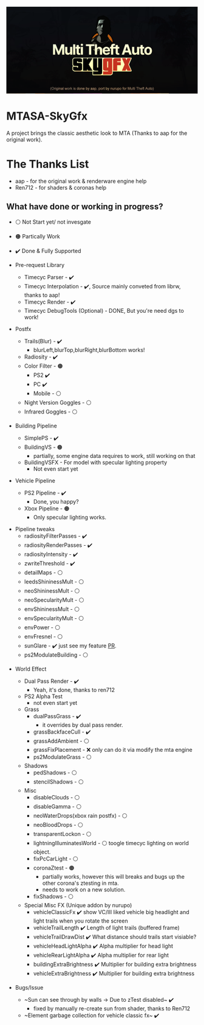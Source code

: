 ![SKYGFX](doc/skygfx.png)
# MTASA-SkyGfx
A project brings the classic aesthetic look to MTA (Thanks to aap for the original work).
# The Thanks List
- aap - for the original work & renderware engine help
- Ren712 - for shaders & coronas help
## What have done or working in progress?
- ⚪ Not Start yet/ not invesgate
- 🟠 Partically Work
- ✔️ Done & Fully Supported
- Pre-request Library
  * Timecyc Parser - ✔️
  * Timecyc Interpolation - ✔️, Source mainly conveted from librw, thanks to aap!
  * Timecyc Render - ✔️
  * Timecyc DebugTools (Optional) - DONE, But you're need dgs to work!
- Postfx 
  * Trails(Blur) - ✔️
    * blurLeft,blurTop,blurRight,blurBottom works!
  * Radiosity - ✔️
  * Color Filter - 🟠
    * PS2 ✔️
    * PC ✔️
    * Mobile - ⚪
  * Night Version Goggles - ⚪
  * Infrared Goggles - ⚪

- Building Pipeline
  * SimplePS - ✔️
  * BuildingVS - 🟠
    * partially, some engine data requires to work, still working on that
  * BuildingVSFX - For model with specular lighting property
    * Not even start yet
- Vehicle Pipeline
  * PS2 Pipeline - ✔️
    * Done, you happy?
  * Xbox Pipeline - 🟠
    * Only specular lighting works. 
* Pipeline tweaks
  * radiosityFilterPasses - ✔️
  * radiosityRenderPasses - ✔️
  * radiosityIntensity - ✔️
  * zwriteThreshold - ✔️
  * detailMaps - ⚪
  * leedsShininessMult - ⚪
  * neoShininessMult - ⚪
  * neoSpecularityMult - ⚪
  * envShininessMult - ⚪
  * envSpecularityMult - ⚪
  * envPower - ⚪
  * envFresnel - ⚪
  * sunGlare - ✔️ just see my feature [PR](https://github.com/multitheftauto/mtasa-blue/pull/2495). 
  * ps2ModulateBuilding - ⚪
- World Effect
  - Dual Pass Render - ✔️
    * Yeah, it's done, thanks to ren712
  - PS2 Alpha Test
    * not even start yet
  - Grass
    * dualPassGrass - ✔️
      * it overrides by dual pass render.
    * grassBackfaceCull - ✔️
    * grassAddAmbient - ⚪
    * grassFixPlacement - ❌ only can do it via modify the mta engine
    * ps2ModulateGrass - ⚪
  - Shadows
    * pedShadows - ⚪
    * stencilShadows - ⚪
  - Misc
    * disableClouds - ⚪
    * disableGamma - ⚪
    * neoWaterDrops(xbox rain postfx) - ⚪
    * neoBloodDrops - ⚪
    * transparentLockon - ⚪
    * lightningIlluminatesWorld - ⚪ toogle timecyc lighting on world object.
    * fixPcCarLight - ⚪
    * coronaZtest - 🟠
      * partially works, however this will breaks and bugs up the other corona's ztesting in mta.
      * needs to work on a new solution.
    * fixShadows - ⚪
  - Special Misc FX (Unique addon by nurupo)
    * vehicleClassicFx ✔️ show VC/III liked vehicle big headlight and light trails when you rotate the screen
    * vehicleTrailLength ✔️ Length of light trails (buffered frame)
    * vehicleTrailDrawDist ✔️ What distance should trails start visiable?
    * vehicleHeadLightAlpha ✔️ Alpha multiplier for head light
    * vehicleRearLightAlpha ✔️  Alpha multiplier for rear light
    * buildingExtraBrightness ✔️ Multiplier for building extra brightness
    * vehicleExtraBrightness ✔️ Multiplier for building extra brightness
 
- Bugs/Issue
  * ~Sun can see through by walls -> Due to zTest disabled~ ✔️
    * fixed by manually re-create sun from shader, thanks to Ren712
  * ~Element garbage collection for vehicle classic fx~ ✔️
